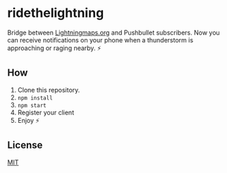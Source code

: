 # ridethelightning

Bridge between [Lightningmaps.org](http://lightningmaps.org/) and Pushbullet subscribers.
Now you can receive notifications on your phone when a thunderstorm is approaching or raging nearby. ⚡️

## How

1. Clone this repository.
2. `npm install`
3. `npm start`
4. Register your client
5. Enjoy ⚡️

## License

[MIT](LICENSE)
